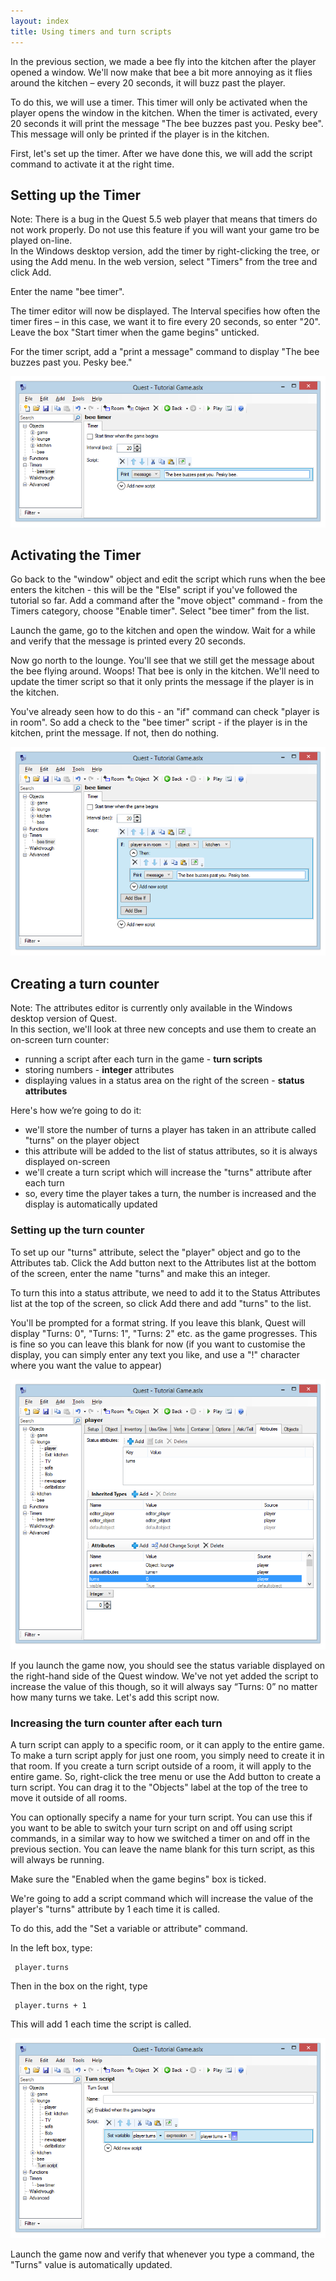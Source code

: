 ```yaml
---
layout: index
title: Using timers and turn scripts
---
```


In the previous section, we made a bee fly into the kitchen after the player opened a window. We'll now make that bee a bit more annoying as it flies around the kitchen – every 20 seconds, it will buzz past the player.

To do this, we will use a timer. This timer will only be activated when the player opens the window in the kitchen. When the timer is activated, every 20 seconds it will print the message "The bee buzzes past you. Pesky bee". This message will only be printed if the player is in the kitchen.

First, let's set up the timer. After we have done this, we will add the script command to activate it at the right time.

Setting up the Timer
--------------------

<div class="alert alert-info">
Note: There is a bug in the Quest 5.5 web player that means that timers do not work properly. Do not use this feature if you will want your game tro be played on-line.

</div>
In the Windows desktop version, add the timer by right-clicking the tree, or using the Add menu. In the web version, select "Timers" from the tree and click Add.

Enter the name "bee timer".

The timer editor will now be displayed. The Interval specifies how often the timer fires – in this case, we want it to fire every 20 seconds, so enter "20". Leave the box "Start timer when the game begins" unticked.

For the timer script, add a "print a message" command to display "The bee buzzes past you. Pesky bee."

![](TimerBee1.png "TimerBee1.png")

Activating the Timer
--------------------

Go back to the "window" object and edit the script which runs when the bee enters the kitchen - this will be the "Else" script if you've followed the tutorial so far. Add a command after the "move object" command - from the Timers category, choose "Enable timer". Select "bee timer" from the list.

Launch the game, go to the kitchen and open the window. Wait for a while and verify that the message is printed every 20 seconds.

Now go north to the lounge. You'll see that we still get the message about the bee flying around. Woops! That bee is only in the kitchen. We'll need to update the timer script so that it only prints the message if the player is in the kitchen.

You've already seen how to do this - an "if" command can check "player is in room". So add a check to the "bee timer" script - if the player is in the kitchen, print the message. If not, then do nothing.

![](TimerBee2.png "TimerBee2.png")

Creating a turn counter
-----------------------

<div class="alert alert-info">
Note: The attributes editor is currently only available in the Windows desktop version of Quest.

</div>
In this section, we'll look at three new concepts and use them to create an on-screen turn counter:

-   running a script after each turn in the game - **turn scripts**
-   storing numbers - **integer** attributes
-   displaying values in a status area on the right of the screen - **status attributes**

Here's how we’re going to do it:

-   we'll store the number of turns a player has taken in an attribute called "turns" on the player object
-   this attribute will be added to the list of status attributes, so it is always displayed on-screen
-   we'll create a turn script which will increase the "turns" attribute after each turn
-   so, every time the player takes a turn, the number is increased and the display is automatically updated

### Setting up the turn counter

To set up our "turns" attribute, select the "player" object and go to the Attributes tab. Click the Add button next to the Attributes list at the bottom of the screen, enter the name "turns" and make this an integer.

To turn this into a status attribute, we need to add it to the Status Attributes list at the top of the screen, so click Add there and add "turns" to the list.

You'll be prompted for a format string. If you leave this blank, Quest will display "Turns: 0", "Turns: 1", "Turns: 2" etc. as the game progresses. This is fine so you can leave this blank for now (if you want to customise the display, you can simply enter any text you like, and use a "!" character where you want the value to appear)

![](Turncounter1.png "Turncounter1.png")

If you launch the game now, you should see the status variable displayed on the right-hand side of the Quest window. We've not yet added the script to increase the value of this though, so it will always say “Turns: 0” no matter how many turns we take. Let's add this script now.

### Increasing the turn counter after each turn

A turn script can apply to a specific room, or it can apply to the entire game. To make a turn script apply for just one room, you simply need to create it in that room. If you create a turn script outside of a room, it will apply to the entire game. So, right-click the tree menu or use the Add button to create a turn script. You can drag it to the "Objects" label at the top of the tree to move it outside of all rooms.

You can optionally specify a name for your turn script. You can use this if you want to be able to switch your turn script on and off using script commands, in a similar way to how we switched a timer on and off in the previous section. You can leave the name blank for this turn script, as this will always be running.

Make sure the "Enabled when the game begins" box is ticked.

We're going to add a script command which will increase the value of the player's "turns" attribute by 1 each time it is called.

To do this, add the "Set a variable or attribute" command.

In the left box, type:

     player.turns

Then in the box on the right, type

     player.turns + 1

This will add 1 each time the script is called.

![](Turnscript.png "Turnscript.png")

Launch the game now and verify that whenever you type a command, the "Turns" value is automatically updated.
